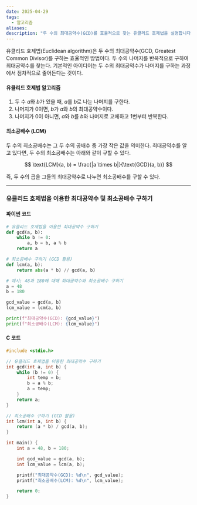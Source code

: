 ```yaml
---
date: 2025-04-29
tags:
  - 알고리즘
aliases:
description: "두 수의 최대공약수(GCD)를 효율적으로 찾는 유클리드 호제법을 설명합니다. 알고리즘의 원리를 알아보고, 이를 활용해 최소공배수(LCM)를 구하는 방법까지 파이썬과 C언어 코드 예제와 함께 제공합니다."
---
```

유클리드 호제법(Euclidean algorithm)은 두 수의 최대공약수(GCD, Greatest Common Divisor)를 구하는 효율적인 방법이다. 두 수의 나머지를 반복적으로 구하여 최대공약수를 찾는다. 기본적인 아이디어는 두 수의 최대공약수가 나머지를 구하는 과정에서 점차적으로 줄어든다는 것이다.

#### 유클리드 호제법 알고리즘

1. 두 수 $a$와 $b$가 있을 때, $a$를 $b$로 나눈 나머지를 구한다.
2. 나머지가 0이면, $b$가 $a$와 $b$의 최대공약수이다.
3. 나머지가 0이 아니면, $a$와 $b$를 $b$와 나머지로 교체하고 1번부터 반복한다.

#### 최소공배수 (LCM)

두 수의 최소공배수는 그 두 수의 공배수 중 가장 작은 값을 의미한다. 최대공약수를 알고 있다면, 두 수의 최소공배수는 아래와 같이 구할 수 있다.

$$
\text{LCM}(a, b) = \frac{|a \times b|}{\text{GCD}(a, b)}
$$

즉, 두 수의 곱을 그들의 최대공약수로 나누면 최소공배수를 구할 수 있다.

---

### 유클리드 호제법을 이용한 최대공약수 및 최소공배수 구하기

#### 파이썬 코드

```python
# 유클리드 호제법을 이용한 최대공약수 구하기
def gcd(a, b):
    while b != 0:
        a, b = b, a % b
    return a

# 최소공배수 구하기 (GCD 활용)
def lcm(a, b):
    return abs(a * b) // gcd(a, b)

# 예시: 48과 180에 대해 최대공약수와 최소공배수 구하기
a = 48
b = 180

gcd_value = gcd(a, b)
lcm_value = lcm(a, b)

print(f"최대공약수(GCD): {gcd_value}")
print(f"최소공배수(LCM): {lcm_value}")

```

#### C 코드
```C
#include <stdio.h>

// 유클리드 호제법을 이용한 최대공약수 구하기
int gcd(int a, int b) {
    while (b != 0) {
        int temp = b;
        b = a % b;
        a = temp;
    }
    return a;
}

// 최소공배수 구하기 (GCD 활용)
int lcm(int a, int b) {
    return (a * b) / gcd(a, b);
}

int main() {
    int a = 48, b = 180;

    int gcd_value = gcd(a, b);
    int lcm_value = lcm(a, b);

    printf("최대공약수(GCD): %d\n", gcd_value);
    printf("최소공배수(LCM): %d\n", lcm_value);

    return 0;
}
```

